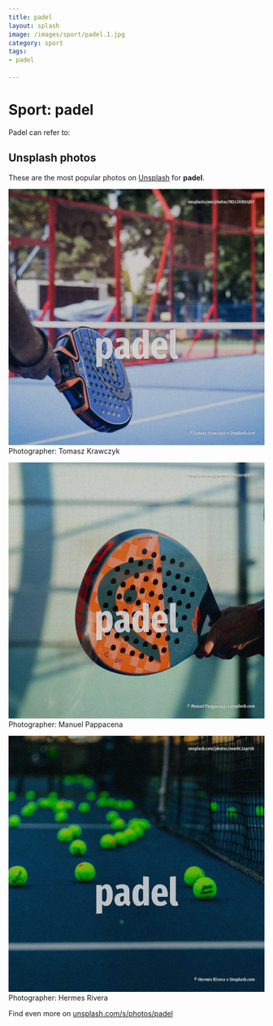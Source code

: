 ```yaml
---
title: padel
layout: splash
image: /images/sport/padel.1.jpg
category: sport
tags:
- padel

---
```

# Sport: padel

Padel can refer to:

 
## Unsplash photos
These are the most popular photos on [Unsplash](https://unsplash.com) for **padel**.
 
![padel](/images/sport/padel.1.jpg)
Photographer:  Tomasz Krawczyk
 
![padel](/images/sport/padel.2.jpg)
Photographer:  Manuel Pappacena
 
![padel](/images/sport/padel.3.jpg)
Photographer:  Hermes Rivera
 
Find even more on [unsplash.com/s/photos/padel](https://unsplash.com/s/photos/padel)
 
